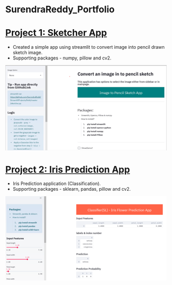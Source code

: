 # SurendraReddy_Portfolio

# [Project 1: Sketcher App](https://github.com/SurendraRedd/StreamlitProjects) 
* Created a simple app using streamlit to convert image into pencil drawn sketch image.
* Supporting packages - numpy, pillow and cv2. 

![](/Images/Screenshot.png)

# [Project 2: Iris Prediction App](https://github.com/SurendraRedd/StreamlitProjects) 
* Iris Prediction application (Classification).
* Supporting packages - sklearn, pandas, pillow and cv2. 

![](/Images/Screenshot1.png)
